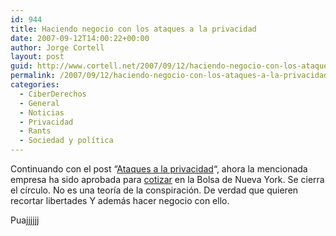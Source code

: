```yaml
---
id: 944
title: Haciendo negocio con los ataques a la privacidad
date: 2007-09-12T14:00:22+00:00
author: Jorge Cortell
layout: post
guid: http://www.cortell.net/2007/09/12/haciendo-negocio-con-los-ataques-a-la-privacidad/
permalink: /2007/09/12/haciendo-negocio-con-los-ataques-a-la-privacidad/
categories:
  - CiberDerechos
  - General
  - Noticias
  - Privacidad
  - Rants
  - Sociedad y polí­tica
---
```

Continuando con el post &#8220;<a target="_blank" title="Post" href="http://www.cortell.net/2007/08/24/ataques-a-la-privacidad/">Ataques a la privacidad</a>&#8220;, ahora la mencionada empresa ha sido aprobada para <a target="_blank" title="NYTimes" href="http://www.nytimes.com/2007/09/11/business/worldbusiness/11security.html?_r=1&oref=slogin">cotizar</a> en la Bolsa de Nueva York. Se cierra el cí­rculo. No es una teorí­a de la conspiración. De verdad que quieren recortar libertades Y además hacer negocio con ello.

Puajjjjjj